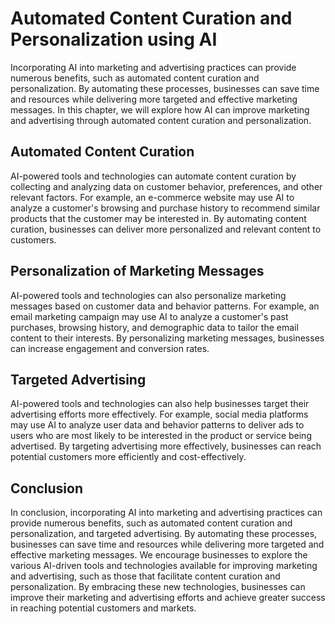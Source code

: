 Automated Content Curation and Personalization using AI
===============================================================================================================

Incorporating AI into marketing and advertising practices can provide numerous benefits, such as automated content curation and personalization. By automating these processes, businesses can save time and resources while delivering more targeted and effective marketing messages. In this chapter, we will explore how AI can improve marketing and advertising through automated content curation and personalization.

Automated Content Curation
--------------------------

AI-powered tools and technologies can automate content curation by collecting and analyzing data on customer behavior, preferences, and other relevant factors. For example, an e-commerce website may use AI to analyze a customer's browsing and purchase history to recommend similar products that the customer may be interested in. By automating content curation, businesses can deliver more personalized and relevant content to customers.

Personalization of Marketing Messages
-------------------------------------

AI-powered tools and technologies can also personalize marketing messages based on customer data and behavior patterns. For example, an email marketing campaign may use AI to analyze a customer's past purchases, browsing history, and demographic data to tailor the email content to their interests. By personalizing marketing messages, businesses can increase engagement and conversion rates.

Targeted Advertising
--------------------

AI-powered tools and technologies can also help businesses target their advertising efforts more effectively. For example, social media platforms may use AI to analyze user data and behavior patterns to deliver ads to users who are most likely to be interested in the product or service being advertised. By targeting advertising more effectively, businesses can reach potential customers more efficiently and cost-effectively.

Conclusion
----------

In conclusion, incorporating AI into marketing and advertising practices can provide numerous benefits, such as automated content curation and personalization, and targeted advertising. By automating these processes, businesses can save time and resources while delivering more targeted and effective marketing messages. We encourage businesses to explore the various AI-driven tools and technologies available for improving marketing and advertising, such as those that facilitate content curation and personalization. By embracing these new technologies, businesses can improve their marketing and advertising efforts and achieve greater success in reaching potential customers and markets.
